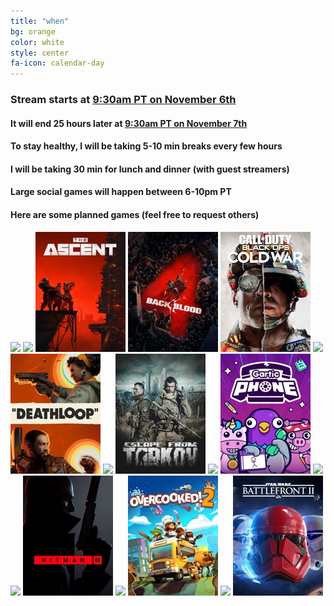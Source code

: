 ```yaml
---
title: "when"
bg: orange
color: white
style: center
fa-icon: calendar-day
---
```


### Stream starts at [**9:30am PT** on **November 6th**](https://time.is/0930AM_6_Nov_2021_in_PT/ET/CT/MT/GMT)

#### It will end **25 hours later** at [9:30am PT on November 7th](https://time.is/0930AM_7_Nov_2021_in_PT/ET/CT/MT/GMT)

#### To stay healthy, I will be taking **5-10 min** breaks every **few hours**

#### I will be taking **30 min** for lunch and dinner **(with guest streamers)**

#### Large social games will happen between **6-10pm PT**

#### Here are some planned games **(feel free to request others)**

<div class="game-list">
  <img src="img/games/Among-Us.jpg" />
  <img src="img/games/Apex-Legends.jpg" />
  <img src="img/games/The-Ascent.jpg" />
  <img src="img/games/Back-4-Blood.jpg" />
  <img src="img/games/Black-Ops-Cold-War.jpg" />
  <img src="img/games/Call-Of-Duty_-Modern-Warfare.jpg" />
  <img src="img/games/DEATHLOOP.jpg" />
  <img src="img/games/Deep-Rock-Galactic.jpg" />
  <img src="img/games/Escape-from-Tarkov.jpg" />
  <img src="img/games/Fall-Guys_-Ultimate-Knockout.jpg" />
  <img src="img/games/Gartic-Phone.jpg" />
  <img src="img/games/Hades.jpg" />
  <img src="img/games/Hardspace_-Shipbreaker.jpg" />
  <img src="img/games/HITMAN-3.jpg" />
  <img src="img/games/Jackbox-Party-Packs.jpg" />
  <img src="img/games/Overcooked-2.jpg" />
  <img src="img/games/Phasmophobia.jpg" />
  <img src="img/games/Star-Wars-Battlefront-II.jpg" />
</div>
